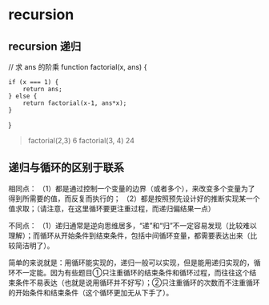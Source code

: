 # recursion

## recursion 递归

// 求 ans 的阶乘 function factorial\(x, ans\) {

```text
if (x === 1) {
    return ans;
} else {
    return factorial(x-1, ans*x);
}
```

}

> factorial\(2,3\) 6 factorial\(3, 4\) 24

## 递归与循环的区别于联系

相同点： （1）都是通过控制一个变量的边界（或者多个），来改变多个变量为了得到所需要的值，而反复而执行的； （2）都是按照预先设计好的推断实现某一个值求取；（请注意，在这里循环要更注重过程，而递归偏结果一点）

不同点： （1）递归通常是逆向思维居多，“递”和“归”不一定容易发现（比较难以理解）；而循环从开始条件到结束条件，包括中间循环变量，都需要表达出来（比较简洁明了）。

简单的来说就是：用循环能实现的，递归一般可以实现，但是能用递归实现的，循环不一定能。因为有些题目①只注重循环的结束条件和循环过程，而往往这个结束条件不易表达（也就是说用循环并不好写）；②只注重循环的次数而不注重循环的开始条件和结束条件（这个循环更加无从下手了）。

